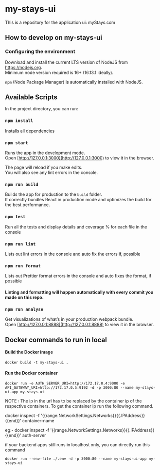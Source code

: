 # my-stays-ui
This is a repository for the application ui: myStays.com

## How to develop on my-stays-ui

### Configuring the environment

Download and install the current LTS version of NodeJS from https://nodejs.org.
\
Minimum node version required is 16+ (16.13.1 ideally).

`npm` (Node Package Manager) is automatically installed with NodeJS.

## Available Scripts

In the project directory, you can run:

### `npm install`

Installs all dependencies

### `npm start`

Runs the app in the development mode.\
Open [http://127.0.0.1:3000](http://127.0.0.1:3000) to view it in the browser.

The page will reload if you make edits.\
You will also see any lint errors in the console.

### `npm run build`

Builds the app for production to the `build` folder.\
It correctly bundles React in production mode and optimizes the build for the best performance.

### `npm test`

Run all the tests and display details and coverage % for each file in the console

### `npm run lint`

Lists out lint errors in the console and auto fix the errors if, possible

### `npm run format`

Lists out Prettier format errors in the console and auto fixes the format, if possible

#### Linting and formatting will happen automatically with every commit you made on this repo.

### `npm run analyse`

Get visualizations of what’s in your production webpack bundle.\
Open [http://127.0.0.1:8888](http://127.0.0.1:8888) to view it in the browser.

## Docker commands to run in local

#### Build the Docker image

`docker build -t my-stays-ui .`

#### Run the Docker container

`docker run -e AUTH_SERVER_URI=http://172.17.0.4:9000 -e API_GATEWAY_URI=http://172.17.0.5:9192 -d -p 3000:80 --name my-stays-ui-app my-stays-ui`

NOTE : The ip in the url has to be replaced by the container ip of the respective containers. To get the container ip run the following command.

docker inspect -f '{{range.NetworkSettings.Networks}}{{.IPAddress}}{{end}}' container-name

eg:- docker inspect -f '{{range.NetworkSettings.Networks}}{{.IPAddress}}{{end}}' auth-server

if your backend apps still runs in localhost only, you can directly run this command

`docker run --env-file ./.env -d -p 3000:80 --name my-stays-ui-app my-stays-ui`



